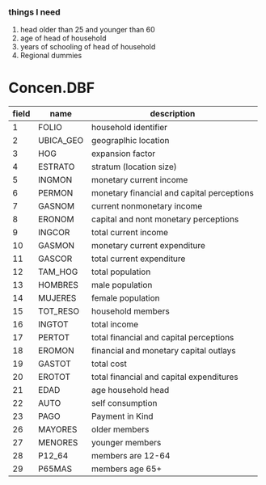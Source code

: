 
###  things I need
1. head older than 25 and younger than 60
2. age of head of household
3. years of schooling of head of household
4. Regional dummies


# Concen.DBF


| field | name      | description                                |
| ----- | --------- | ------------------------------------------ |
| 1     | FOLIO     | household identifier                       |
| 2     | UBICA_GEO | geograplhic location                       |
| 3     | HOG       | expansion factor                           |
| 4     | ESTRATO   | stratum (location size)                    |
| 5     | INGMON    | monetary current income                    |
| 6     | PERMON    | monetary financial and capital perceptions |
| 7     | GASNOM    | current nonmonetary income                 |
| 8     | ERONOM    | capital and nont monetary perceptions      |
| 9     | INGCOR    | total current income                       |
| 10    | GASMON    | monetary current expenditure               |
| 11    | GASCOR    | total current expenditure                  |
| 12    | TAM_HOG   | total population                           |
| 13    | HOMBRES   | male population                            |
| 14    | MUJERES   | female population                          |
| 15    | TOT_RESO  | household members                          |
| 16    | INGTOT    | total income                               |
| 17    | PERTOT    | total financial and capital perceptions    |
| 18    | EROMON    | financial and monetary capital outlays     |
| 19    | GASTOT    | total cost                                 |
| 20    | EROTOT    | total financial and capital expenditures   |
| 21    | EDAD      | age household head                         |
| 22    | AUTO      | self consumption                           |
| 23    | PAGO      | Payment in Kind                            |
| 26    | MAYORES   | older members                              |
| 27    | MENORES   | younger members                            |
| 28    | P12_64    | members are 12-64                          |
| 29    | P65MAS    | members age 65+                            |







